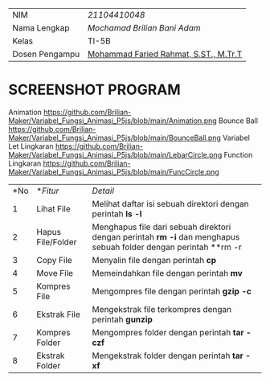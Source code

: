 |  |  |
|--|--|
| NIM | *21104410048* |
| Nama Lengkap | *Mochamad Brilian Bani Adam* |
| Kelas | TI-5B |
| Dosen Pengampu | [Mohammad Faried Rahmat, S.ST., M.Tr.T](https://github.com/fariedrahmat) |

# SCREENSHOT PROGRAM

Animation https://github.com/Brilian-Maker/Variabel_Fungsi_Animasi_P5js/blob/main/Animation.png
 Bounce Ball https://github.com/Brilian-Maker/Variabel_Fungsi_Animasi_P5js/blob/main/BounceBall.png
 Variabel Let Lingkaran https://github.com/Brilian-Maker/Variabel_Fungsi_Animasi_P5js/blob/main/LebarCircle.png
 Function Lingkaran https://github.com/Brilian-Maker/Variabel_Fungsi_Animasi_P5js/blob/main/FuncCircle.png

|  |  |  |
|--|--|--|
|*No| **Fitur* | *Detail* |
| 1 | Lihat File | Melihat daftar isi sebuah direktori dengan perintah **ls -l** |
| 2 | Hapus File/Folder | Menghapus file dari sebuah direktori dengan perintah **rm -i** dan menghapus sebuah folder dengan perintah **rm -r|
| 3 | Copy File | Menyalin file dengan perintah **cp** |
| 4 | Move File | Memeindahkan file dengan perintah **mv** |
| 5 | Kompres File | Mengompres file dengan perintah **gzip -c** |
| 6 | Ekstrak File | Mengekstrak file terkompres dengan perintah **gunzip** |
| 7 | Kompres Folder | Mengompres folder dengan perintah **tar -czf** |
| 8 | Ekstrak Folder | Mengekstrak folder dengan perintah **tar -xf** |

